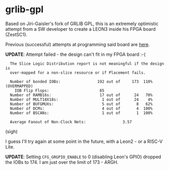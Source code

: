 # grlib-gpl

Based on Jiri-Gaisler's fork of GRLIB GPL, this is an extremely optimistic
attempt from a SW developer to create a LEON3 inside his FPGA board (ZestSC1).

Previous (successful) attempts at programming said board are [here](https://github.com/ttsiodras/MandelbrotInVHDL/).

**UPDATE**: Attempt failed - the design can't fit in my FPGA board :-(

```
  The Slice Logic Distribution report is not meaningful if the design is
  over-mapped for a non-slice resource or if Placement fails.

  Number of bonded IOBs:                192 out of     173  110% (OVERMAPPED)
    IOB Flip Flops:                      85
  Number of RAMB16s:                     17 out of      24   70%
  Number of MULT18X18s:                   1 out of      24    4%
  Number of BUFGMUXs:                     5 out of       8   62%
  Number of DCMs:                         4 out of       4  100%
  Number of BSCANs:                       1 out of       1  100%

  Average Fanout of Non-Clock Nets:                3.57
```

(sigh)

I guess I'll try again at some point in the future, with a Leon2 - or a RISC-V Lite.

**UPDATE**: Setting `CFG_GRGPIO_ENABLE` to 0 (disabling Leon's GPIO) dropped the IOBs
to 174. I am just over the limit of 173 - ARGH.

